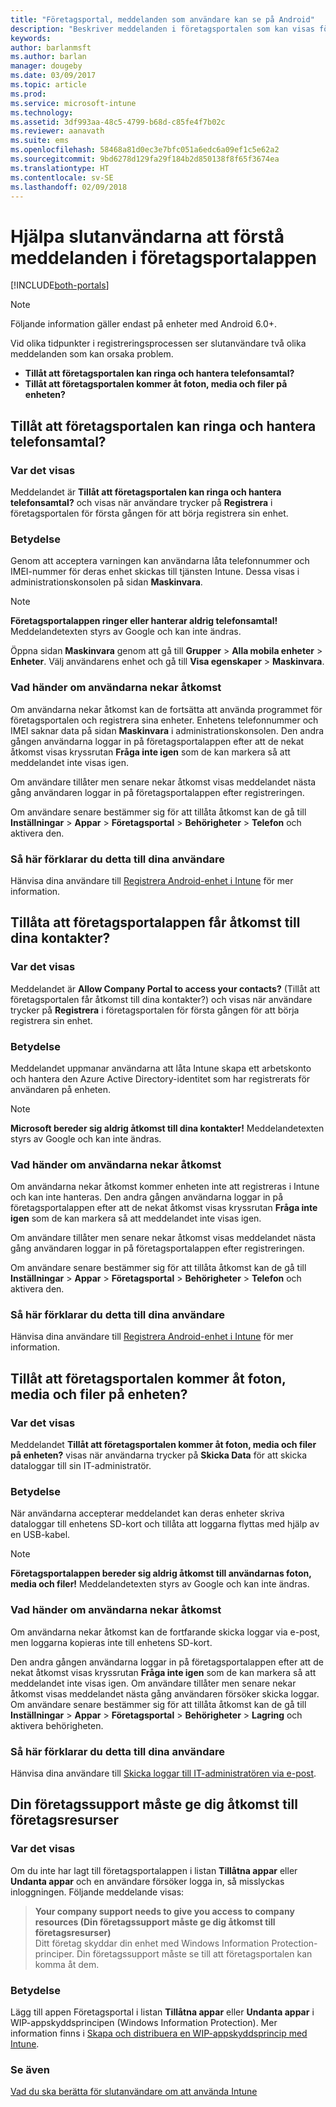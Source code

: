 ```yaml
---
title: "Företagsportal, meddelanden som användare kan se på Android"
description: "Beskriver meddelanden i företagsportalen som kan visas för slutanvändare av Intune."
keywords: 
author: barlanmsft
ms.author: barlan
manager: dougeby
ms.date: 03/09/2017
ms.topic: article
ms.prod: 
ms.service: microsoft-intune
ms.technology: 
ms.assetid: 3df993aa-48c5-4799-b68d-c85fe4f7b02c
ms.reviewer: aanavath
ms.suite: ems
ms.openlocfilehash: 58468a81d0ec3e7bfc051a6edc6a09ef1c5e62a2
ms.sourcegitcommit: 9bd6278d129fa29f184b2d850138f8f65f3674ea
ms.translationtype: HT
ms.contentlocale: sv-SE
ms.lasthandoff: 02/09/2018
---
```

# <a name="help-end-users-understand-company-portal-app-messages"></a>Hjälpa slutanvändarna att förstå meddelanden i företagsportalappen

[!INCLUDE[both-portals](./includes/note-for-both-portals.md)]

> [!NOTE]
> Följande information gäller endast på enheter med Android 6.0+.

Vid olika tidpunkter i registreringsprocessen ser slutanvändare två olika meddelanden som kan orsaka problem.

- __Tillåt att företagsportalen kan ringa och hantera telefonsamtal?__
- __Tillåt att företagsportalen kommer åt foton, media och filer på enheten?__

## <a name="allow-company-portal-to-make-and-manage-phone-calls"></a>Tillåt att företagsportalen kan ringa och hantera telefonsamtal?

### <a name="where-it-appears"></a>Var det visas
Meddelandet är **Tillåt att företagsportalen kan ringa och hantera telefonsamtal?** och visas när användare trycker på **Registrera** i företagsportalen för första gången för att börja registrera sin enhet.

### <a name="what-it-means"></a>Betydelse
Genom att acceptera varningen kan användarna låta telefonnummer och IMEI-nummer för deras enhet skickas till tjänsten Intune. Dessa visas i administrationskonsolen på sidan __Maskinvara__.

> [!NOTE]
> **Företagsportalappen ringer eller hanterar aldrig telefonsamtal!** Meddelandetexten styrs av Google och kan inte ändras.

Öppna sidan **Maskinvara** genom att gå till **Grupper** > **Alla mobila enheter** > **Enheter**. Välj användarens enhet och gå till **Visa egenskaper** > **Maskinvara**.

### <a name="what-happens-if-users-deny-access"></a>Vad händer om användarna nekar åtkomst
Om användarna nekar åtkomst kan de fortsätta att använda programmet för företagsportalen och registrera sina enheter. Enhetens telefonnummer och IMEI saknar data på sidan __Maskinvara__ i administrationskonsolen. Den andra gången användarna loggar in på företagsportalappen efter att de nekat åtkomst visas kryssrutan **Fråga inte igen** som de kan markera så att meddelandet inte visas igen.

Om användare tillåter men senare nekar åtkomst visas meddelandet nästa gång användaren loggar in på företagsportalappen efter registreringen.

Om användare senare bestämmer sig för att tillåta åtkomst kan de gå till **Inställningar** > **Appar** > **Företagsportal** > **Behörigheter** > **Telefon** och aktivera den.

### <a name="how-to-explain-this-to-your-users"></a>Så här förklarar du detta till dina användare
Hänvisa dina användare till [Registrera Android-enhet i Intune](/intune-user-help/enroll-your-device-in-intune-android) för mer information.

## <a name="allow-company-portal-to-access-your-contacts"></a>Tillåta att företagsportalappen får åtkomst till dina kontakter?

### <a name="where-it-appears"></a>Var det visas
Meddelandet är **Allow Company Portal to access your contacts?** (Tillåt att företagsportalen får åtkomst till dina kontakter?) och visas när användare trycker på **Registrera** i företagsportalen för första gången för att börja registrera sin enhet.

### <a name="what-it-means"></a>Betydelse
Meddelandet uppmanar användarna att låta Intune skapa ett arbetskonto och hantera den Azure Active Directory-identitet som har registrerats för användaren på enheten.

> [!NOTE]
> **Microsoft bereder sig aldrig åtkomst till dina kontakter!** Meddelandetexten styrs av Google och kan inte ändras.

### <a name="what-happens-if-users-deny-access"></a>Vad händer om användarna nekar åtkomst
Om användarna nekar åtkomst kommer enheten inte att registreras i Intune och kan inte hanteras. Den andra gången användarna loggar in på företagsportalappen efter att de nekat åtkomst visas kryssrutan **Fråga inte igen** som de kan markera så att meddelandet inte visas igen.

Om användare tillåter men senare nekar åtkomst visas meddelandet nästa gång användaren loggar in på företagsportalappen efter registreringen.

Om användare senare bestämmer sig för att tillåta åtkomst kan de gå till **Inställningar** > **Appar** > **Företagsportal** > **Behörigheter** > **Telefon** och aktivera den.

### <a name="how-to-explain-this-to-your-users"></a>Så här förklarar du detta till dina användare
Hänvisa dina användare till [Registrera Android-enhet i Intune](/intune-user-help/enroll-your-device-in-intune-android) för mer information.

## <a name="allow-company-portal-to-access-photos-media-and-files-on-your-device"></a>Tillåt att företagsportalen kommer åt foton, media och filer på enheten?

### <a name="where-it-appears"></a>Var det visas
Meddelandet **Tillåt att företagsportalen kommer åt foton, media och filer på enheten?** visas när användarna trycker på **Skicka Data** för att skicka dataloggar till sin IT-administratör.

### <a name="what-it-means"></a>Betydelse
När användarna accepterar meddelandet kan deras enheter skriva dataloggar till enhetens SD-kort och tillåta att loggarna flyttas med hjälp av en USB-kabel.   

> [!NOTE]
> **Företagsportalappen bereder sig aldrig åtkomst till användarnas foton, media och filer!** Meddelandetexten styrs av Google och kan inte ändras.

### <a name="what-happens-if-users-deny-access"></a>Vad händer om användarna nekar åtkomst
Om användarna nekar åtkomst kan de fortfarande skicka loggar via e-post, men loggarna kopieras inte till enhetens SD-kort.

Den andra gången användarna loggar in på företagsportalappen efter att de nekat åtkomst visas kryssrutan **Fråga inte igen** som de kan markera så att meddelandet inte visas igen. Om användare tillåter men senare nekar åtkomst visas meddelandet nästa gång användaren försöker skicka loggar. Om användare senare bestämmer sig för att tillåta åtkomst kan de gå till **Inställningar** > **Appar** > **Företagsportal** > **Behörigheter** > **Lagring** och aktivera behörigheten.


### <a name="how-to-explain-this-to-your-users"></a>Så här förklarar du detta till dina användare
Hänvisa dina användare till [Skicka loggar till IT-administratören via e-post](/intune-user-help/send-logs-to-your-it-admin-by-email-android). 

## <a name="your-company-support-needs-to-give-you-access-to-company-resources"></a>Din företagssupport måste ge dig åtkomst till företagsresurser

### <a name="where-it-appears"></a>Var det visas
Om du inte har lagt till företagsportalappen i listan **Tillåtna appar** eller **Undanta appar** och en användare försöker logga in, så misslyckas inloggningen. Följande meddelande visas:

> **Your company support needs to give you access to company resources (Din företagssupport måste ge dig åtkomst till företagsresurser)**  
> Ditt företag skyddar din enhet med Windows Information Protection-principer. Din företagssupport måste se till att företagsportalen kan komma åt dem.

### <a name="what-it-means"></a>Betydelse

Lägg till appen Företagsportal i listan **Tillåtna appar** eller **Undanta appar** i WIP-appskyddsprincipen (Windows Information Protection). Mer information finns i [Skapa och distribuera en WIP-appskyddsprincip med Intune](/intune-classic/deploy-use/create-windows-information-protection-policy-with-intune).

### <a name="see-also"></a>Se även
[Vad du ska berätta för slutanvändare om att använda Intune](end-user-educate.md)
